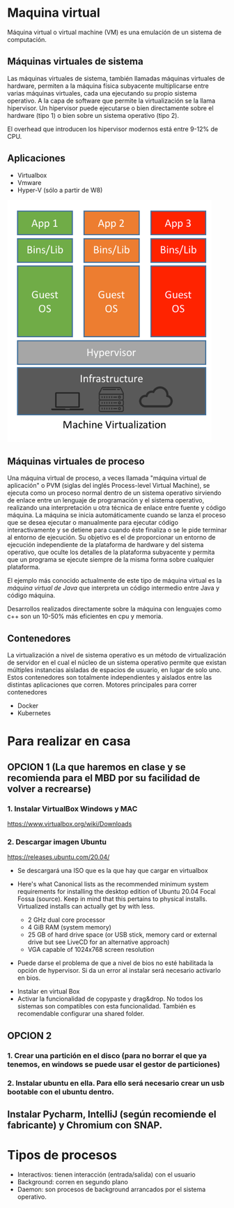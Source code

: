 # Maquina virtual
Máquina virtual o virtual machine (VM) es una emulación de un sistema de computación.

## Máquinas virtuales de sistema
Las máquinas virtuales de sistema, también llamadas máquinas virtuales de hardware, permiten a la máquina física subyacente multiplicarse entre varias máquinas virtuales, cada una ejecutando su propio sistema operativo.
A la capa de software que permite la virtualización se la llama hipervisor.
Un hipervisor puede ejecutarse o bien directamente sobre el hardware (tipo 1) o bien sobre un sistema operativo (tipo 2).

El overhead que introducen los hipervisor modernos está entre 9-12% de CPU.

## Aplicaciones
- Virtualbox
- Vmware
- Hyper-V (sólo a partir de W8)

![alt text](https://raw.githubusercontent.com/AgustinICAI/curso36/master/images/virtualizacionArchitecture.png)

## Máquinas virtuales de proceso
Una máquina virtual de proceso, a veces llamada "máquina virtual de aplicación" o PVM (siglas del inglés Process-level Virtual Machine), se ejecuta como un proceso normal dentro de un sistema operativo sirviendo de enlace entre un lenguaje de programación y el sistema operativo, realizando una interpretación u otra técnica de enlace entre fuente y código máquina. La máquina se inicia automáticamente cuando se lanza el proceso que se desea ejecutar o manualmente para ejecutar código interactivamente y se detiene para cuando éste finaliza o se le pide terminar al entorno de ejecución. Su objetivo es el de proporcionar un entorno de ejecución independiente de la plataforma de hardware y del sistema operativo, que oculte los detalles de la plataforma subyacente y permita que un programa se ejecute siempre de la misma forma sobre cualquier plataforma.

El ejemplo más conocido actualmente de este tipo de máquina virtual es la *máquina virtual de Java* que interpreta un código intermedio entre Java y código máquina. 

Desarrollos realizados directamente sobre la máquina con lenguajes como c++ son un 10-50% más eficientes en cpu y memoria.

## Contenedores
La virtualización a nivel de sistema operativo es un método de virtualización de servidor en el cual el núcleo de un sistema operativo permite que existan múltiples instancias aisladas de espacios de usuario, en lugar de solo uno. Estos contenedores son totalmente independientes y aislados entre las distintas aplicaciones que corren.
Motores principales para correr contenedores
- Docker
- Kubernetes


# Para realizar en casa

## OPCION 1 (La que haremos en clase y se recomienda para el MBD por su facilidad de volver a recrearse)

### 1. Instalar VirtualBox Windows y MAC
https://www.virtualbox.org/wiki/Downloads

### 2. Descargar imagen Ubuntu
https://releases.ubuntu.com/20.04/
- Se descargará una ISO que es la que hay que cargar en virtualbox

- Here's what Canonical lists as the recommended minimum system requirements for installing the desktop edition of Ubuntu 20.04 Focal Fossa (source). Keep in mind that this pertains to physical installs. Virtualized installs can actually get by with less.
    - 2 GHz dual core processor
    - 4 GiB RAM (system memory)
    - 25 GB of hard drive space (or USB stick, memory card or external drive but see LiveCD for an alternative approach)
    - VGA capable of 1024x768 screen resolution

* Puede darse el problema de que a nivel de bios no esté habilitada la opción de hypervisor. Si da un error al instalar será necesario activarlo en bios.



- Instalar en virtual Box
- Activar la funcionalidad de copypaste y drag&drop. No todos los sistemas son compatibles con esta funcionalidad. También es recomendable configurar una shared folder.


## OPCION 2

### 1. Crear una partición en el disco (para no borrar el que ya tenemos, en windows se puede usar el gestor de particiones)
### 2. Instalar ubuntu en ella. Para ello será necesario crear un usb bootable con el ubuntu dentro.
## Instalar Pycharm, IntelliJ (según recomiende el fabricante) y Chromium con SNAP.

# Tipos de procesos
- Interactivos: tienen interacción (entrada/salida) con el usuario
- Background: corren en segundo plano
- Daemon: son procesos de background arrancados por el sistema operativo.